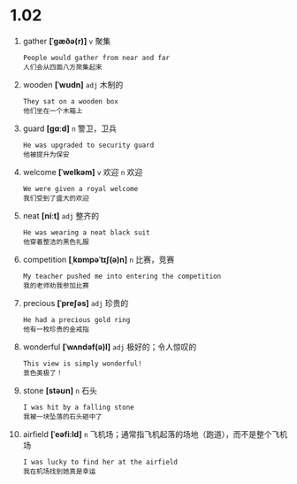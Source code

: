 # 1.02


















1. gather **[ˈɡæðə(r)]** `v` 聚集
    ```
    People would gather from near and far
    人们会从四面八方聚集起来
    ```

2. wooden **[ˈwʊdn]** `adj` 木制的
    ```
    They sat on a wooden box
    他们坐在一个木箱上
    ```

3. guard **[ɡɑːd]** `n` 警卫，卫兵
    ```
    He was upgraded to security guard
    他被提升为保安
    ```

4. welcome **[ˈwelkəm]** `v` 欢迎 `n` 欢迎
    ```
    We were given a royal welcome
    我们受到了盛大的欢迎
    ```

5. neat **[niːt]** `adj` 整齐的
    ```
    He was wearing a neat black suit
    他穿着整洁的黑色礼服
    ```

6. competition **[ˌkɒmpəˈtɪʃ(ə)n]** `n` 比赛，竞赛
    ```
    My teacher pushed me into entering the competition
    我的老师劝我参加比赛
    ```

7. precious **[ˈpreʃəs]** `adj` 珍贵的
    ```
    He had a precious gold ring
    他有一枚珍贵的金戒指
    ```

8. wonderful **[ˈwʌndəf(ə)l]** `adj` 极好的；令人惊叹的
    ```
    This view is simply wonderful!
    景色美极了！
    ```

9. stone **[stəʊn]** `n` 石头
    ```
    I was hit by a falling stone
    我被一块坠落的石头砸中了
    ```

10. airfield **[ˈeəfiːld]** `n` 飞机场；通常指飞机起落的场地（跑道），而不是整个飞机场
    ```
    I was lucky to find her at the airfield
    我在机场找到她真是幸运
    ```
